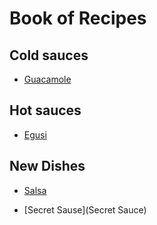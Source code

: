 # Book of Recipes

## Cold sauces
* [Guacamole](guacamole.md)

## Hot sauces
* [Egusi](Egusi.md)


## New Dishes
* [Salsa](salsa.md)

* [Secret Sause](Secret Sauce)